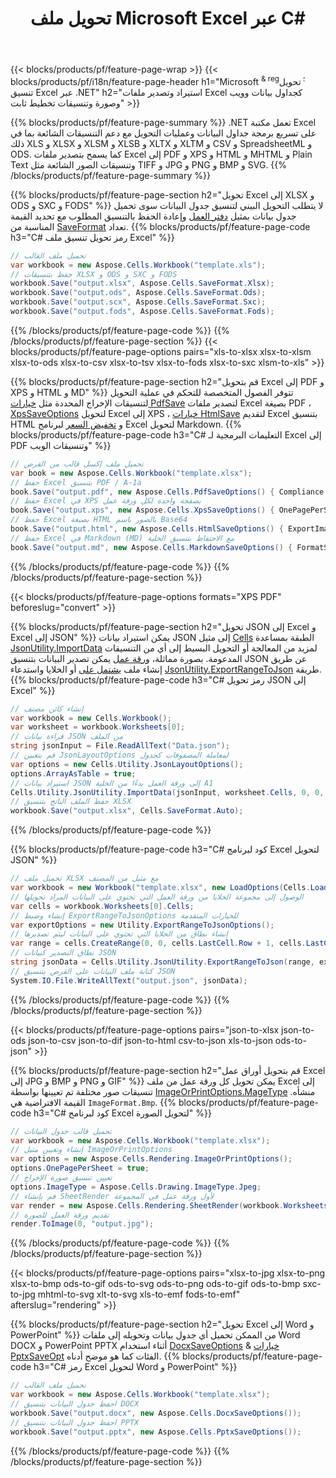 ﻿---
title: تحويل ملف Microsoft Excel عبر C# 
url: /ar/net/conversion/
description: قم بتحويل Excel XLS و XLSX و ODS و CSV إلى PDF و XPS و HTML و JPEG و HTML والعديد من التنسيقات الشائعة الأخرى باستخدام سطور قليلة فقط من C# التعليمات البرمجية.
---
{{< blocks/products/pf/feature-page-wrap >}}
{{< blocks/products/pf/i18n/feature-page-header h1="Microsoft <sup> & reg؛ </sup> تحويل تنسيق Excel عبر .NET" h2="استيراد وتصدير ملفات Excel كجداول بيانات وويب وصورة وتنسيقات تخطيط ثابت" >}}

{{% blocks/products/pf/feature-page-summary %}}
.NET تعمل مكتبة Excel على تسريع برمجة جداول البيانات وعمليات التحويل مع دعم التنسيقات الشائعة بما في ذلك XLS و XLSX و XLSM و XLSB و XLTX و XLTM و CSV و SpreadsheetML و ODS. كما يسمح بتصدير ملفات Excel إلى PDF و XPS و HTML و MHTML و Plain Text وتنسيقات الصور الشائعة مثل TIFF و JPG و PNG و BMP و SVG.
{{% /blocks/products/pf/feature-page-summary %}}

{{% blocks/products/pf/feature-page-section h2="تحويل Excel إلى XLSX و ODS و SXC و FODS" %}}
لا يتطلب التحويل البيني لتنسيق جدول البيانات سوى تحميل جدول بيانات بمثيل [دفتر العمل](https://reference.aspose.com/cells/net/aspose.cells/workbook) وإعادة الحفظ بالتنسيق المطلوب مع تحديد القيمة المناسبة من [SaveFormat](https://reference.aspose.com/cells/net/aspose.cells/saveformat) تعداد.
{{% blocks/products/pf/feature-page-code h3="C# رمز تحويل تنسيق ملف Excel" %}}

```cs
// تحميل ملف القالب
var workbook = new Aspose.Cells.Workbook("template.xls");
// حفظ بتنسيقات XLSX و ODS و SXC و FODS
workbook.Save("output.xlsx", Aspose.Cells.SaveFormat.Xlsx);
workbook.Save("output.ods", Aspose.Cells.SaveFormat.Ods);
workbook.Save("output.scx", Aspose.Cells.SaveFormat.Sxc);
workbook.Save("output.fods", Aspose.Cells.SaveFormat.Fods);

```
{{% /blocks/products/pf/feature-page-code %}}
{{% /blocks/products/pf/feature-page-section %}}
{{< blocks/products/pf/feature-page-options pairs="xls-to-xlsx xlsx-to-xlsm xlsx-to-ods xlsx-to-csv xlsx-to-tsv xlsx-to-fods xlsx-to-sxc xlsm-to-xls" >}}


{{% blocks/products/pf/feature-page-section h2="قم بتحويل Excel إلى PDF و XPS و HTML و MD" %}}
تتوفر الفصول المتخصصة للتحكم في عملية التحويل لتنسيقات الإخراج المحددة مثل [خيارات PdfSave](https://reference.aspose.com/cells/net/aspose.cells/pdfsaveoptions) لتصدير ملفات Excel بصيغة PDF ، [XpsSaveOptions](https://reference.aspose.com/cells/net/aspose.cells/xpssaveoptions) لتحويل Excel إلى XPS ، [خيارات HtmlSave](https://reference.aspose.com/cells/net/aspose.cells/htmlsaveoptions) لتقديم Excel بتنسيق HTML و [تخفيض السعر](https://reference.aspose.com/cells/net/aspose.cells/markdownsaveoptions) لبرنامج Excel لتحويل Markdown. 
{{% blocks/products/pf/feature-page-code h3="C# التعليمات البرمجية لـ Excel إلى PDF وتنسيقات الويب" %}}

```cs
// تحميل ملف إكسل قالب من القرص
var book = new Aspose.Cells.Workbook("template.xlsx");
// حفظ Excel بتنسيق PDF / A-1a
book.Save("output.pdf", new Aspose.Cells.PdfSaveOptions() { Compliance = PdfComplianceVersion.PdfA1a });
// حفظ Excel في XPS بصفحة واحدة لكل ورقة عمل
book.Save("output.xps", new Aspose.Cells.XpsSaveOptions() { OnePagePerSheet = true });
// حفظ Excel بصيغة HTML بالصور باسم Base64
book.Save("output.html", new Aspose.Cells.HtmlSaveOptions() { ExportImagesAsBase64 = true });
// حفظ Excel في Markdown (MD) مع الاحتفاظ بتنسيق الخلية
book.Save("output.md", new Aspose.Cells.MarkdownSaveOptions() { FormatStrategy = Cells.CellValueFormatStrategy.CellStyle });

```
{{% /blocks/products/pf/feature-page-code %}}
{{% /blocks/products/pf/feature-page-section %}}

{{< blocks/products/pf/feature-page-options formats="XPS PDF" beforeslug="convert" >}}

{{% blocks/products/pf/feature-page-section h2="تحويل JSON إلى Excel و Excel إلى JSON" %}}
يمكن استيراد بيانات JSON إلى مثيل [Cells](https://reference.aspose.com/cells/net/aspose.cells/cells) الطبقة بمساعدة [JsonUtility.ImportData](https://reference.aspose.com/cells/net/aspose.cells.utility/jsonutility/methods/importdata) لمزيد من المعالجة أو التحويل البسيط إلى أي من التنسيقات المدعومة. بصورة مماثلة، [ورقة عمل](https://reference.aspose.com/cells/net/aspose.cells/worksheet) يمكن تصدير البيانات بتنسيق JSON عن طريق إنشاء ملف [يشتمل على](https://reference.aspose.com/cells/net/aspose.cells/range) أو الخلايا واستدعاء [JsonUtility.ExportRangeToJson](https://reference.aspose.com/cells/net/aspose.cells.utility/jsonutility/methods/exportrangetojson) طريقة.
{{% blocks/products/pf/feature-page-code h3="C# رمز تحويل JSON إلى Excel" %}}
```cs
// إنشاء كائن مصنف
var workbook = new Cells.Workbook();
var worksheet = workbook.Worksheets[0];
// قراءة بيانات JSON من الملف
string jsonInput = File.ReadAllText("Data.json");
// قم بتعيين JsonLayoutOptions لمعاملة المصفوفات كجدول
var options = new Cells.Utility.JsonLayoutOptions();
options.ArrayAsTable = true;
// استيراد بيانات JSON إلى ورقة العمل بدءًا من الخلية A1
Cells.Utility.JsonUtility.ImportData(jsonInput, worksheet.Cells, 0, 0, options);
// حفظ الملف الناتج بتنسيق XLSX
workbook.Save("output.xlsx", Cells.SaveFormat.Auto); 

```
{{% /blocks/products/pf/feature-page-code %}}

{{% blocks/products/pf/feature-page-code h3="C# كود لبرنامج Excel لتحويل JSON" %}}
```cs
// تحميل ملف XLSX مع مثيل من المصنف
var workbook = new Workbook("template.xlsx", new LoadOptions(Cells.LoadFormat.Auto));
// الوصول إلى مجموعة الخلايا من ورقة العمل التي تحتوي على البيانات المراد تحويلها
var cells = workbook.Worksheets[0].Cells;
// إنشاء وضبط ExportRangeToJsonOptions للخيارات المتقدمة
var exportOptions = new Utility.ExportRangeToJsonOptions();
// إنشاء نطاق من الخلايا التي تحتوي على البيانات ليتم تصديرها
var range = cells.CreateRange(0, 0, cells.LastCell.Row + 1, cells.LastCell.Column + 1);
// نطاق التصدير كبيانات JSON
string jsonData = Cells.Utility.JsonUtility.ExportRangeToJson(range, exportOptions);
// كتابة ملف البيانات على القرص بتنسيق JSON
System.IO.File.WriteAllText("output.json", jsonData); 

```
{{% /blocks/products/pf/feature-page-code %}}
{{% /blocks/products/pf/feature-page-section %}}

{{< blocks/products/pf/feature-page-options pairs="json-to-xlsx json-to-ods json-to-csv json-to-dif json-to-html csv-to-json xls-to-json ods-to-json" >}}

{{% blocks/products/pf/feature-page-section h2="قم بتحويل أوراق عمل Excel إلى JPG و BMP و PNG و GIF" %}}
يمكن تحويل كل ورقة عمل من ملف Excel إلى تنسيقات صور مختلفة تم تعيينها بواسطة [ImageOrPrintOptions.MageType](https://reference.aspose.com/cells/net/aspose.cells.rendering/imageorprintoptions/properties/imagetype) منشأه. القيمة الافتراضية هي `ImageFormat.Bmp`.
{{% blocks/products/pf/feature-page-code h3="C# كود لبرنامج Excel لتحويل الصورة" %}}
```cs
// تحميل قالب جدول البيانات
var workbook = new Aspose.Cells.Workbook("template.xlsx");
// إنشاء وتعيين مثيل ImageOrPrintOptions
var options = new Aspose.Cells.Rendering.ImageOrPrintOptions();
options.OnePagePerSheet = true;
// تعيين تنسيق صورة الإخراج
options.ImageType = Aspose.Cells.Drawing.ImageType.Jpeg;
// قم بإنشاء SheetRender لأول ورقة عمل في المجموعة
var render = new Aspose.Cells.Rendering.SheetRender(workbook.Worksheets[0], options);
// تقديم ورقة العمل للصورة
render.ToImage(0, "output.jpg");

```
{{% /blocks/products/pf/feature-page-code %}}
{{% /blocks/products/pf/feature-page-section %}}

{{< blocks/products/pf/feature-page-options pairs="xlsx-to-jpg xlsx-to-png xlsx-to-bmp ods-to-gif ods-to-svg ods-to-png ods-to-gif ods-to-bmp sxc-to-jpg mhtml-to-svg xlt-to-svg xls-to-emf fods-to-emf" afterslug="rendering" >}}

{{% blocks/products/pf/feature-page-section h2="تحويل Excel إلى Word و PowerPoint" %}}
من الممكن تحميل أي جدول بيانات وتحويله إلى ملفات Word DOCX و PowerPoint PPTX أثناء استخدام [DocxSaveOptions](https://reference.aspose.com/cells/net/aspose.cells/docxsaveoptions) & [خيارات PptxSaveOpt](https://reference.aspose.com/cells/net/aspose.cells/pptxsaveoptions) الفئات كما هو موضح أدناه.
{{% blocks/products/pf/feature-page-code h3="C# رمز Excel لتحويل Word و PowerPoint" %}}
```cs
// تحميل ملف القالب
var workbook = new Aspose.Cells.Workbook("template.xlsx");
// احفظ جدول البيانات بتنسيق DOCX
workbook.Save("output.docx", new Aspose.Cells.DocxSaveOptions());
// احفظ جدول البيانات بتنسيق PPTX
workbook.Save("output.pptx", new Aspose.Cells.PptxSaveOptions());

```
{{% /blocks/products/pf/feature-page-code %}}
{{% /blocks/products/pf/feature-page-section %}}